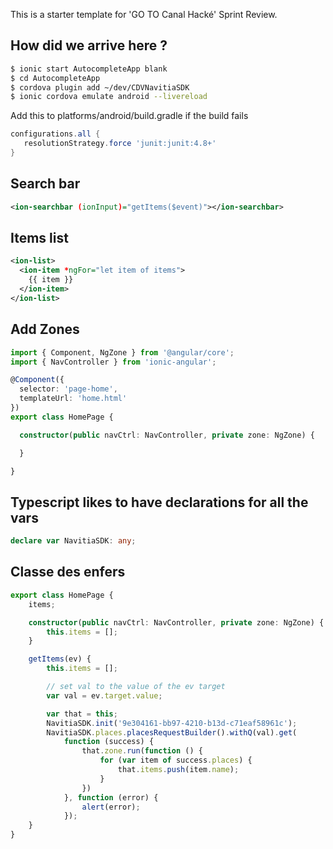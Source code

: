 This is a starter template for 'GO TO Canal Hacké' Sprint Review.

## How did we arrive here ?

```bash
$ ionic start AutocompleteApp blank
$ cd AutocompleteApp
$ cordova plugin add ~/dev/CDVNavitiaSDK
$ ionic cordova emulate android --livereload
```

Add this to platforms/android/build.gradle if the build fails
```groovy
configurations.all {
   resolutionStrategy.force 'junit:junit:4.8+'
}
```

## Search bar
```xml
<ion-searchbar (ionInput)="getItems($event)"></ion-searchbar>
```

## Items list
```xml
<ion-list>
  <ion-item *ngFor="let item of items">
    {{ item }}
  </ion-item>
</ion-list>
```

## Add Zones
```typescript
import { Component, NgZone } from '@angular/core';
import { NavController } from 'ionic-angular';

@Component({
  selector: 'page-home',
  templateUrl: 'home.html'
})
export class HomePage {

  constructor(public navCtrl: NavController, private zone: NgZone) {

  }

}
```

## Typescript likes to have declarations for all the vars
```typescript
declare var NavitiaSDK: any;
```

## Classe des enfers
```typescript
export class HomePage {
    items;

    constructor(public navCtrl: NavController, private zone: NgZone) {
        this.items = [];
    }

    getItems(ev) {
        this.items = [];

        // set val to the value of the ev target
        var val = ev.target.value;

        var that = this;
        NavitiaSDK.init('9e304161-bb97-4210-b13d-c71eaf58961c');
      	NavitiaSDK.places.placesRequestBuilder().withQ(val).get(
            function (success) {
                that.zone.run(function () {
                    for (var item of success.places) {
                        that.items.push(item.name);
                    }
                })
            }, function (error) {
                alert(error);
            });
    }
}
```
